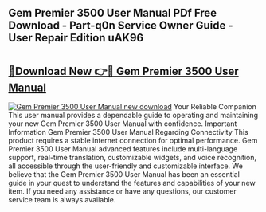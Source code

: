 ## Gem Premier 3500 User Manual PDf Free Download - Part-q0n Service Owner Guide - User Repair Edition uAK96

# <h2><a href="http://bc40967.oget.top/?id=Gem+Premier+3500+User+Manual">🔗Download New 👉🔴 Gem Premier 3500 User Manual</a></h2>

[![Gem Premier 3500 User Manual new download](https://i.imgur.com/5g1atiW.png)](http://bc40967.oget.top/?id=Gem+Premier+3500+User+Manual)
Your Reliable Companion This user manual provides a dependable guide to operating and maintaining your new Gem Premier 3500 User Manual with confidence. Important Information Gem Premier 3500 User Manual Regarding Connectivity This product requires a stable internet connection for optimal performance. Gem Premier 3500 User Manual advanced features include multi-language support, real-time translation, customizable widgets, and voice recognition, all accessible through the user-friendly and customizable interface. We believe that the Gem Premier 3500 User Manual has been an essential guide in your quest to understand the features and capabilities of your new item. If you need any assistance or have any questions, our customer service team is always available.
